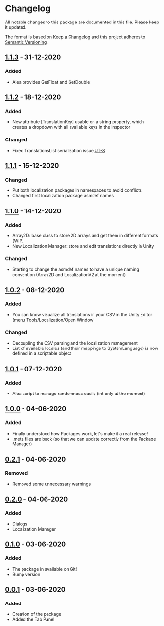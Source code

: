 # Changelog
All notable changes to this package are documented in this file. Please keep it updated.

The format is based on [Keep a Changelog](https://keepachangelog.com/en/1.0.0/) and this project adheres to [Semantic Versioning](https://semver.org/spec/v2.0.0.html).

## [1.1.3] - 31-12-2020
### Added
- Alea provides GetFloat and GetDouble

## [1.1.2] - 18-12-2020
### Added
- New attribute [TranslationKey] usable on a string property, which creates a dropdown with all available keys in the inspector

### Changed
- Fixed TranslationsList serialization issue [UT-8]

## [1.1.1] - 15-12-2020
### Changed
- Put both localization packages in namespaces to avoid conflicts
- Changed first localization package asmdef names

## [1.1.0] - 14-12-2020
### Added
- Array2D: base class to store 2D arrays and get them in different formats (WIP)
- New Localization Manager: store and edit translations directly in Unity

### Changed
- Starting to change the asmdef names to have a unique naming convention (Array2D and LocalizationV2 at the moment)

## [1.0.2] - 08-12-2020
### Added
- You can know visualize all translations in your CSV in the Unity Editor (menu Tools/Localization/Open Window)

### Changed
- Decoupling the CSV parsing and the localization management
- List of available locales (and their mappings to SystemLanguage) is now defined in a scriptable object


## [1.0.1] - 07-12-2020
### Added
- Alea script to manage randomness easily (int only at the moment)

## [1.0.0] - 04-06-2020
### Added
- Finally understood how Packages work, let's make it a real release!
- .meta files are back (so that we can update correctly from the Package Manager)

## [0.2.1] - 04-06-2020
### Removed
- Removed some unnecessary warnings

## [0.2.0] - 04-06-2020
### Added
- Dialogs
- Localization Manager

## [0.1.0] - 03-06-2020
### Added
- The package in available on Git!
- Bump version

## [0.0.1] - 03-06-2020
### Added
- Creation of the package
- Added the Tab Panel

[1.1.3]: https://github.com/Aye1/Unisloth-Tools/compare/v1.1.2...v1.1.3
[1.1.2]: https://github.com/Aye1/Unisloth-Tools/compare/v1.1.1...v1.1.2
[1.1.1]: https://github.com/Aye1/Unisloth-Tools/compare/v1.1.0...v1.1.1
[1.1.0]: https://github.com/Aye1/Unisloth-Tools/compare/v1.0.2...v1.1.0
[1.0.2]: https://github.com/Aye1/Unisloth-Tools/compare/v1.0.1...v1.0.2
[1.0.1]: https://github.com/Aye1/Unisloth-Tools/compare/v1.0.0...v1.0.1
[1.0.0]: https://github.com/Aye1/Unisloth-Tools/compare/v0.2.1...v1.0.0
[0.2.1]: https://github.com/Aye1/Unisloth-Tools/compare/v0.2.0...v0.2.1
[0.2.0]: https://github.com/Aye1/Unisloth-Tools/compare/v0.1.0...v0.2.0
[0.1.0]: https://github.com/Aye1/Unisloth-Tools/compare/v0.0.1...v0.1.0
[0.0.1]: https://github.com/Aye1/Unisloth-Tools/releases/tag/v0.0.1

[UT-8]: https://adrienjanvier.atlassian.net/browse/UT-8?atlOrigin=eyJpIjoiMWU2MzRjOTAxNGM2NDYxY2IzOGNhN2ZmYTc4YmFiOTciLCJwIjoiaiJ9
